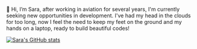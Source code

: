  👋 Hi, I’m Sara,
 after working in aviation for several years, I'm currently seeking new opportunities in development.
I've had my head in the clouds for too long, now I feel the need to keep my feet on the ground and my hands on a laptop, ready to build beautiful codes!

<!---
saraporri/saraporri is a ✨ special ✨ repository because its `README.md` (this file) appears on your GitHub profile.
You can click the Preview link to take a look at your changes.
--->
[![Sara's GitHub stats](https://github-readme-stats.vercel.app/api?username=saraporri&theme=neon)](https://github.com/saraporri/github-readme-stats)
